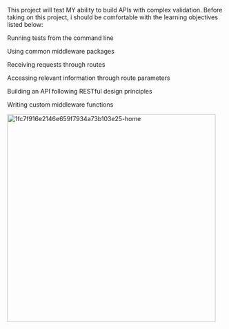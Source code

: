 This project will test MY ability to build APIs with complex validation. Before taking on this project, i should be comfortable with the learning objectives listed below:

Running tests from the command line

Using common middleware packages

Receiving requests through routes

Accessing relevant information through route parameters

Building an API following RESTful design principles

Writing custom middleware functions

<img width="483" alt="1fc7f916e2146e659f7934a73b103e25-home" src="https://github.com/rloustaunau13/GrubDash13/assets/41128833/af6cfd23-cb76-4dcf-9cf1-e6719b822c87">
